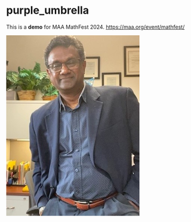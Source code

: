 # purple_umbrella
This is a **demo** for MAA MathFest 2024. https://maa.org/event/mathfest/

![My Picture](<headshot 2024.jpg>)
